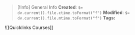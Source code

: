 > [!Info] General Info
> **Created**: `$= dv.current().file.ctime.toFormat("f")`
> **Modified**: `$= dv.current().file.mtime.toFormat("f")`
> **Tags:**

![[Quicklinks Courses]]